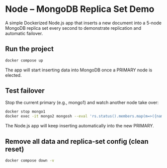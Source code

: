 # Node – MongoDB Replica Set Demo

A simple Dockerized Node.js app that inserts a new document into a 5-node MongoDB replica set every second to demonstrate replication and automatic failover.

## Run the project

```bash
docker compose up
```

The app will start inserting data into MongoDB once a PRIMARY node is elected.

## Test failover

Stop the current primary (e.g., mongo1) and watch another node take over:

```bash
docker stop mongo1
docker exec -it mongo2 mongosh --eval 'rs.status().members.map(m=>({name:m.name,stateStr:m.stateStr}))'
```

The Node.js app will keep inserting automatically into the new PRIMARY.

## Remove all data and replica-set config (clean reset)

```bash
docker compose down -v
```
